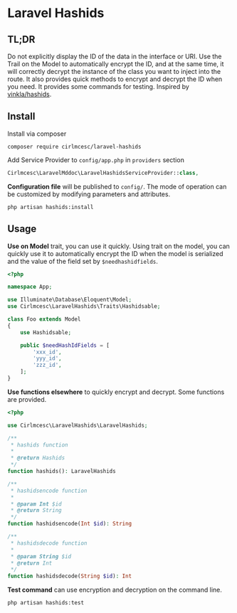 # Laravel Hashids

TL;DR
-----
Do not explicitly display the ID of the data in the interface or URI. Use the Trail on the Model to automatically encrypt the ID, and at the same time, it will correctly decrypt the instance of the class you want to inject into the route. It also provides quick methods to encrypt and decrypt the ID when you need. It provides some commands for testing. Inspired by [vinkla/hashids](https://github.com/vinkla/hashids).

Install
-------
Install via composer
```shell
composer require cirlmcesc/laravel-hashids
```

Add Service Provider to `config/app.php` in `providers` section
```php
Cirlmcesc\LaravelMddoc\LaravelHashidsServiceProvider::class,
```

**Configuration file** will be published to `config/`.
The mode of operation can be customized by modifying parameters and attributes.
```shell
php artisan hashids:install
```

Usage
-----
**Use on Model** trait, you can use it quickly. Using trait on the model, you can quickly use it to automatically encrypt the ID when the model is serialized and the value of the field set by ```$needhashidfields```.
```php
<?php

namespace App;

use Illuminate\Database\Eloquent\Model;
use Cirlmcesc\LaravelHashids\Traits\Hashidsable;

class Foo extends Model
{
    use Hashidsable;

    public $needHashIdFields = [
        'xxx_id',
        'yyy_id',
        'zzz_id',
    ];
}
```

**Use functions elsewhere** to quickly encrypt and decrypt. Some functions are provided.
```php
<?php

use Cirlmcesc\LaravelHashids\LaravelHashids;

/**
 * hashids function
 *
 * @return Hashids
 */
function hashids(): LaravelHashids

/**
 * hashidsencode function
 *
 * @param Int $id
 * @return String
 */
function hashidsencode(Int $id): String

/**
 * hashidsdecode function
 *
 * @param String $id
 * @return Int
 */
function hashidsdecode(String $id): Int

```
**Test command** can use encryption and decryption on the command line.
```shell
php artisan hashids:test
```
